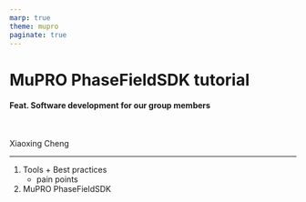 ```yaml
---
marp: true
theme: mupro
paginate: true
---
```

<!-- _class: lead -->

# MuPRO PhaseFieldSDK tutorial
#### Feat. Software development for our group members 

<br/>

Xiaoxing Cheng

---
<!-- _header: Content -->

1. Tools + Best practices
   - pain points
2. MuPRO PhaseFieldSDK 
